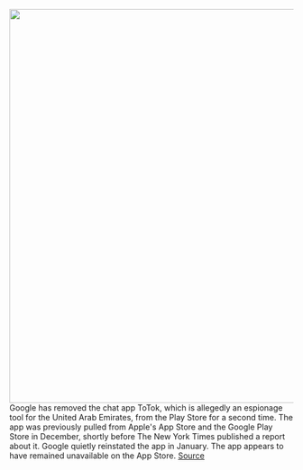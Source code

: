 <img src='https://cdn.vox-cdn.com/thumbor/C1OrdRm0LNmaMpmNx8gXjCXLsak=/0x0:2040x1360/1200x800/filters:focal(857x517:1183x843)/cdn.vox-cdn.com/uploads/chorus_image/image/66317361/acastro_180508_1777_google_IO_0002.0.jpg' width='700px' /><br/>
Google has removed the chat app ToTok, which is allegedly an espionage tool for the United Arab Emirates, from the Play Store for a second time. The app was previously pulled from Apple's App Store and the Google Play Store in December, shortly before The New York Times published a report about it. Google quietly reinstated the app in January. The app appears to have remained unavailable on the App Store.
<a href='https://www.theverge.com/2020/2/14/21138522/google-removes-totok-play-store-spying-app-uae'> Source <a/>